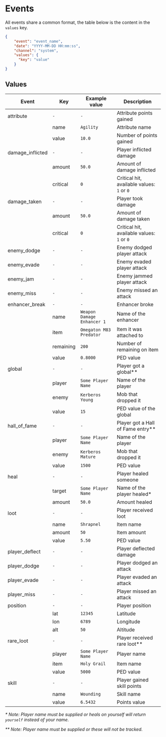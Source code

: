 # Events

All events share a common format, the table below is the content in the `values`
key.

```json
{
    "event": "event_name",
    "date": "YYYY-MM-DD HH:mm:ss",
    "channel": "system",
    "values": {
      "key": "value"
    }
}
```

## Values


| Event            | Key       | Example value              | Description                                |
|------------------|-----------|----------------------------|--------------------------------------------|
| attribute        | `-`       | `-`                        | Attribute points gained                    |
|                  | name      | `Agility`                  | Attribute name                             |
|                  | value     | `10.0`                     | Number of points gained                    |
| damage_inflicted | `-`       | `-`                        | Player inflicted damage                    |
|                  | amount    | `50.0`                     | Amount of damage inflicted                 |
|                  | critical  | `0`                        | Critical hit, available values: `1` or `0` |
| damage_taken     | `-`       | `-`                        | Player took damage                         |
|                  | amount    | `50.0`                     | Amount of damage taken                     |
|                  | critical  | `0`                        | Critical hit, available values: `1` or `0` |
| enemy_dodge      | `-`       | `-`                        | Enemy dodged player attack                 |
| enemy_evade      | `-`       | `-`                        | Enemy evaded player attack                 |
| enemy_jam        | `-`       | `-`                        | Enemy jammed player attack                 |
| enemy_miss       | `-`       | `-`                        | Enemy missed an attack                     |
| enhancer_break   | `-`       | `-`                        | Enhancer broke                             |
|                  | name      | `Weapon Damage Enhancer 1` | Name of the enhancer                       |
|                  | item      | `Omegaton M83 Predator`    | Item it was attached to                    |
|                  | remaining | `200`                      | Number of remaining on item                |
|                  | value     | `0.8000`                   | PED value                                  |
| global           | `-`       | `-`                        | Player got a global**                      |
|                  | player    | `Some Player Name`         | Name of the player                         |
|                  | enemy     | `Kerberos Young`           | Mob that dropped it                        |
|                  | value     | `15`                       | PED value of the global                    |
| hall_of_fame     | `-`       | `-`                        | Player got a Hall of Fame entry**          |
|                  | player    | `Some Player Name`         | Name of the player                         |
|                  | enemy     | `Kerberos Mature`          | Mob that dropped it                        |
|                  | value     | `1500`                     | PED value                                  |
| heal             | `-`       | `-`                        | Player healed someone                      |
|                  | target    | `Some Player Name`         | Name of the player healed*                 |
|                  | amount    | `50.0`                     | Amount healed                              |
| loot             | `-`       | `-`                        | Player received loot                       |
|                  | name      | `Shrapnel`                 | Item name                                  |
|                  | amount    | `50`                       | Item amount                                |
|                  | value     | `5.50`                     | PED value                                  |
| player_deflect   | `-`       | `-`                        | Player deflected damage                    |
| player_dodge     | `-`       | `-`                        | Player dodged an attack                    |
| player_evade     | `-`       | `-`                        | Player evaded an attack                    |
| player_miss      | `-`       | `-`                        | Player missed an attack                    |
| position         | `-`       | `-`                        | Player position                            |
|                  | lat       | `12345`                    | Latitude                                   |
|                  | lon       | `6789`                     | Longitude                                  |
|                  | alt       | `50`                       | Altitude                                   |
| rare_loot        | `-`       | `-`                        | Player received rare loot**                |
|                  | player    | `Some Player Name`         | Player name                                |
|                  | item      | `Holy Grail`               | Item name                                  |
|                  | value     | `5000`                     | PED value                                  |
| skill            | `-`       | `-`                        | Player gained skill points                 |
|                  | name      | `Wounding`                 | Skill name                                 |
|                  | value     | `6.5432`                   | Points value                               |


*\* Note: Player name must be supplied or heals on yourself will return `yourself` instead of your name.*

*\*\* Note: Player name must be supplied or these will not be tracked.*
